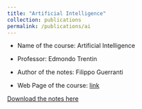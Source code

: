 ```yaml
---
title: "Artificial Intelligence"
collection: publications
permalink: /publications/ai
---
```

* Name of the course: Artificial Intelligence

* Professor: Edmondo Trentin

* Author of the notes: Filippo Guerranti

* Web Page of the course: [link](https://www3.diism.unisi.it/~trentin/IA1920.html)


[Download the notes here](https://drive.google.com/file/d/1P-s6KYZBHvL4DQXU7zSPH2dZbJXyS6yy/view?usp=sharing)

